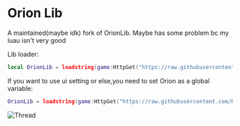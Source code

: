 # Orion Lib
A maintained(maybe idk) fork of OrionLib.
Maybe has some problem bc my luau isn't very good

Lib loader:
```lua
local OrionLib = loadstring(game:HttpGet("https://raw.githubusercontent.com/RQ-Feng/Orion/refs/heads/main/main.lua"))()
```
If you want to use ui setting or else,you need to set Orion as a global variable:
```lua
OrionLib = loadstring(game:HttpGet("https://raw.githubusercontent.com/RQ-Feng/Orion/refs/heads/main/main.lua"))()
```
![Thread](https://user-images.githubusercontent.com/77512805/164973978-31f19af4-528a-4af0-9ba8-21bc22e668ef.png)
